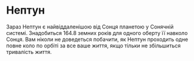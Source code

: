 # Нептун

Зараз Нептун є найвіддаленішою від Сонця планетою у Сонячній системі.
Знадобиться 164.8 земних років для одного оберту її навколо Сонця. Вам ніколи не
доведеться побачити, як Нептун проходить одне повне коло по орбіті за все ваше
життя, якщо тільки не збільшиться тривалість життя.
